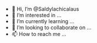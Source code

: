 - 👋 Hi, I’m @Saldylachicalaus
- 👀 I’m interested in ...
- 🌱 I’m currently learning ...
- 💞️ I’m looking to collaborate on ...
- 📫 How to reach me ...

<!---
Saldylachicalaus/Saldylachicalaus is a ✨ special ✨ repository because its `README.md` (this file) appears on your GitHub profile.
You can click the Preview link to take a look at your changes.
--->
